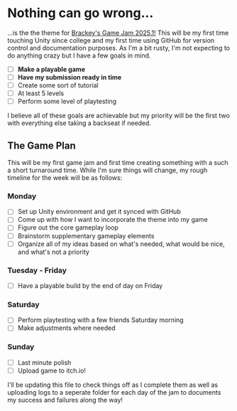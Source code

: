 # Nothing can go wrong...
...is the the theme for [Brackey's Game Jam 2025.1!](https://itch.io/jam/brackeys-13) This will be my first time touching Unity since college and my first time using GitHub for version control and documentation purposes. As I'm a bit rusty, I'm not expecting to do anything crazy but I have a few goals in mind.

- [ ] **Make a playable game**
- [ ] **Have my submission ready in time**
- [ ] Create some sort of tutorial
- [ ] At least 5 levels
- [ ] Perform some level of playtesting

I believe all of these goals are achievable but my priority will be the first two with everything else taking a backseat if needed.

## The Game Plan

This will be my first game jam and first time creating something with a such a short turnaround time. While I'm sure things will change, my rough timeline for the week will be as follows:

### Monday

- [ ] Set up Unity environment and get it synced with GitHub
- [ ] Come up with how I want to incorporate the theme into my game
- [ ] Figure out the core gameplay loop
- [ ] Brainstorm supplementary gameplay elements
- [ ] Organize all of my ideas based on what's needed, what would be nice, and what's not a priority

### Tuesday - Friday

- [ ] Have a playable build by the end of day on Friday

### Saturday

- [ ] Perform playtesting with a few friends Saturday morning
- [ ] Make adjustments where needed

### Sunday

- [ ] Last minute polish
- [ ] Upload game to itch.io!

I'll be updating this file to check things off as I complete them as well as uploading logs to a seperate folder for each day of the jam to documents my success and failures along the way!


